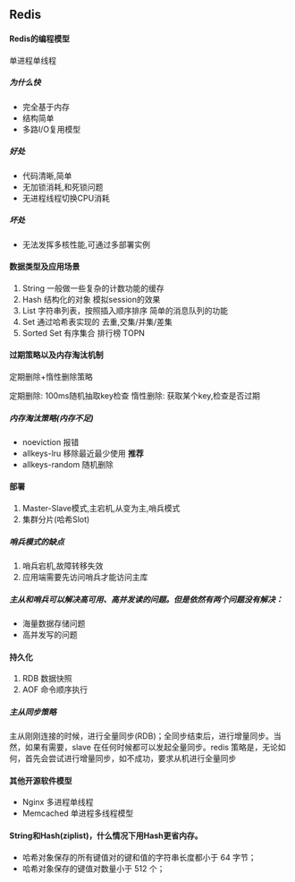 ## Redis

#### Redis的编程模型

单进程单线程

##### 为什么快

- 完全基于内存
- 结构简单
- 多路I/O复用模型

##### 好处

- 代码清晰,简单
- 无加锁消耗,和死锁问题
- 无进程线程切换CPU消耗

##### 坏处

- 无法发挥多核性能,可通过多部署实例

#### 数据类型及应用场景

1. String 一般做一些复杂的计数功能的缓存
2. Hash 结构化的对象 模拟session的效果
3. List 字符串列表，按照插入顺序排序  简单的消息队列的功能
4. Set 通过哈希表实现的 去重,交集/并集/差集
5. Sorted Set 有序集合 排行榜 TOPN


#### 过期策略以及内存淘汰机制

定期删除+惰性删除策略

定期删除: 100ms随机抽取key检查
惰性删除: 获取某个key,检查是否过期

##### 内存淘汰策略(内存不足)
- noeviction 报错
- allkeys-lru 移除最近最少使用 **推荐**
- allkeys-random 随机删除

#### 部署

1. Master-Slave模式,主宕机,从变为主,哨兵模式
2. 集群分片(哈希Slot)

##### 哨兵模式的缺点
1. 哨兵宕机,故障转移失效
2. 应用端需要先访问哨兵才能访问主库

##### 主从和哨兵可以解决高可用、高并发读的问题。但是依然有两个问题没有解决：

- 海量数据存储问题
- 高并发写的问题



#### 持久化
1. RDB 数据快照
2. AOF 命令顺序执行

##### 主从同步策略
主从刚刚连接的时候，进行全量同步(RDB)；全同步结束后，进行增量同步。当然，如果有需要，slave 在任何时候都可以发起全量同步。redis 策略是，无论如何，首先会尝试进行增量同步，如不成功，要求从机进行全量同步


#### 其他开源软件模型

- Nginx 多进程单线程
- Memcached 单进程多线程模型

#### String和Hash(ziplist)，什么情况下用Hash更省内存。

- 哈希对象保存的所有键值对的键和值的字符串长度都小于 64 字节；
- 哈希对象保存的键值对数量小于 512 个；

